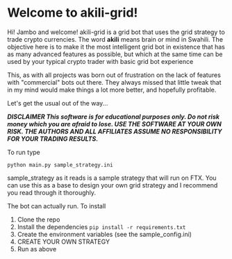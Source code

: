 
# Welcome to akili-grid!

  

Hi! Jambo and welcome! akili-grid is a grid bot that uses the grid strategy to trade crypto currencies. The word **akili** means brain or mind in Swahili. The objective here is to make it the most intelligent grid bot in existence that has as many advanced features as possible, but which at the same time can be used by your typical crypto trader with basic grid bot experience

This, as with all projects was born out of frustration on the lack of features with "commercial" bots out there. They always missed that little tweak that in my mind would make things a lot more better, and hopefully profitable.

Let's get the usual out of the way...

***DISCLAIMER
This software is for educational purposes only. Do not risk money which you are afraid to lose. USE THE SOFTWARE AT YOUR OWN RISK. THE AUTHORS AND ALL AFFILIATES ASSUME NO RESPONSIBILITY FOR YOUR TRADING RESULTS.***

To run type

`python main.py sample_strategy.ini`

sample_strategy as it reads is a sample strategy that will run on FTX. You can use this as a base to
design your own grid strategy and I recommend you read through it thoroughly.

The bot can actually run. To install
1. Clone the repo
2. Install the dependencies 
`pip install -r requirements.txt`
3. Create the environment variables (see the sample_config.ini)
4. CREATE YOUR OWN STRATEGY
5. Run as above

